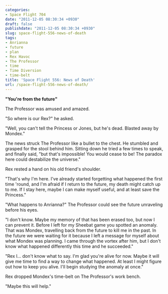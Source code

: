 ```yaml
---
categories:
- Space Flight 704
date: "2011-12-05 08:30:34 +0930"
draft: false
publishdate: "2011-12-05 08:30:34 +0930"
slug: space-flight-556-news-of-death
tags:
- Anrianna
- future
- plan
- Rex Havoc
- The Professor
- time
- Time Diversion
- time-belt
title: 'Space Flight 556: News of Death'
url: /space-flight-556-news-of-death/
---
```

**"You're from the future![]()"**

The Professor was amused and amazed.

"So where is our Rex?" he asked.

"Well, you can't tell the Princess or Jones, but he's dead. Blasted away
by Mondex."

The news struck The Professor like a bullet to the chest. He stumbled
and grasped for the stool behind him. Sitting down he tried a few times
to speak, and finally said, "but that's impossible! You would cease to
be! The paradox here could destabilize the universe."

Rex rested a hand on his old friend's shoulder.

"That's why I'm here. I've already started forgetting what happened the
first time 'round, and I'm afraid if I return to the future, my death
might catch up to me. If I stay here, maybe I can make myself useful,
and at least save the Princess."

"What happens to Anrianna?" The Professor could see the future
unraveling before his eyes.

"I don't know. Maybe my memory of that has been erased too, but now I
can prevent it. Before I left for my Sheebat game you spotted an
anomaly. That was Mondex, travelling back from the future to kill me in
the past. In the future we were waiting for it because I left a message
for myself about what Mondex was planning. I came through the vortex
after him, but I don't know what happened differently this time and he
succeeded."

"Rex I... don't know what to say. I'm glad you're alive for now. Maybe
it will give me time to find a way to change what happened. At least I
might figure out how to keep you alive. I'll begin studying the anomaly
at once."

Rex dropped Mondex's time-belt on The Professor's work bench.

"Maybe this will help."